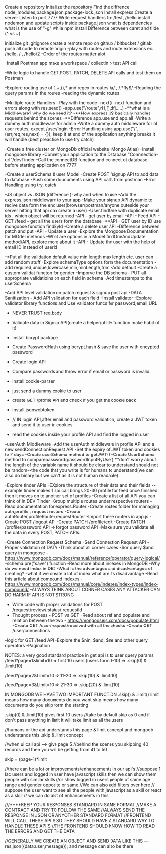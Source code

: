 Create a repository
Initailize the repository
Find the diffrence node_modules,package.json,package-lock.json
Install express
Create a server
Listen to port 7777
Write request handlers for /test, /hello
install nodemon and update scripts inside package.json
what is dependencies
what is the use of "-g" while npm install
Difference between caret and tilde (^ vs ~)

initialize git
.gitignore
create a remote repo on github / bitbucket / gitlab
push all code to remote origin
-play with routes and route extensions ex. /hello, / , /hello/2
-Order of the routes matter alot

-Install Postman app make a workspace / collectin > test API call

-Write logic to handle GET,POST, PATCH, DELETE API calls and test them on Postman

-Explore routing use of ?,+,(),* and regex in routes /a/ , /.*fly$/
-Reading the query params in the routes
-reading the dynamic routes

-Multiple route Handlers - Play with the code
-next()
-next function and errors along with res.send()
-app.use("/route",rH,[],dfj.....) -**what is a Middleware? why do we need it? -**How express JS basically handles requests behind the scenes
-\*\*Difference app.use and app.all
-Write a dummy auth middleware for admin
-Write a dummy auth middleware for al user routes, except /user/login
-Error Handling using app.use("/",(err,req,res,next) = {}); keep it at end of the application anything breaks it will handle (best preactice to use try catch)

-Create a free cluster on MongoDb official website (Mongo Atlas)
-Install mongoose library
-Connet your application to the Database "Connnection-url"/devTinder
-Call the connectDB function and connect ot database before starting application on 7777

-Create a userSchema & user Model
-Create POST /signup API to add data to database
-Push some doucuments using API calls from postman
-Error Handling using try, catch

-JS object vs JSON (difference )-why and when to use
-Add the express.json middleware to your app
-Make your signup API dynamic to recive data form the end user(browser/postman/anyone outeside your server hitting that api can create a user)
-User.findOne with duplicate email ids . which object will be returned
-API - get user by email
-API - Feed API - GET /feed - get all the users form the database
-\*\*API - GET user by ID use mongoose function findById
-Create a delete user API
-Difference between patch and put
-API - Update a user
-Explore the Mongoose Documentation for MOdel methods
-What are options in a Model.findOneAndUpdate method/API, explore more about it
-API - Update the user with the help of email ID instead of userId

-\*Put all the validation default value min length max length etc. user can add random stuff
-Explore schemaType options form the documentation
-add required,unique,lowercase,min,minLength,trim
-Add default
-Create a custom validat functon for gender
-Imporve the DB schema - PUT all appropriate validatioins on each field in schema
-Add timestamps to the userSchema

-Add API level validation on patch request & signup post api
-DATA Sanitization - Add API validation for each field
-Install validator
-Explore validator library functions and Use validator funcs for password,email,URL

- NEVER TRUST req.body

- Validate data in Signup API(create a helper/utility function make habit of it)
- Install bcrypt package
- Create PasswordHash using bcrypt.hash & save the user with encypted password
- Create login API
- Compare passwords and throw error if email or password is invalid

- install cookie-parser
- just send a dummy cookie to user
- create GET /profile API and check if you get the cookie back
- install jsonwebtoken
- // IN login API,after email and password validation, create a JWT token and send it to user in cookies
- read the cookies inside your profile API and find the logged in user

-userAuth Middleware
-Add the userAuth middleware in profile API and a new sendConnectionRequest API
-Set the expiry of JWT token and cookies to 7 days
-Create userSchema method to getJWT()
-Create UserSchema method to comparepassword(passwordInputByUser)
\*\*don't worry about the length of the variable name it should be clear to understand should not be random--the code that you write is for humans to understand(we can also do binary but we can't as it is not human readable)

-Explore tinder APIs
-EXplore the structure of their data and their fields
--example tinder makes 1 api call brings 20-30 profile for feed once finished then it moves on to another set of profiles
-Create a list of all API you can think of in DEV Tinder
-Group multiple routes under respective routers
-Read documentation for express.Router
-Create routes folder for managing auth,profile , request routers
-Create authRouter,profileRouter,requestRouter
-Import these routers in app.js
-Create POST /logout API
-Create PATCH /profile/edit
-Create PATCH /profile/password API => forgot password API
-Make sure you validate all the data in every POST, PATCH APIs.

-Create Connection Request Schema
-Send Connection Request API
-Proper validation of DATA
-Think about all corner cases
-$or query $and query in mongoose - https://www.mongodb.com/docs/manual/reference/operator/query-logical/
-schema.pre("save") function
-Read more about indexes in MongoDB
-Why do we need index in DB?
-What is the advantages and disadvantages of creating?
-what if we create a lot of index what are its disadvantage
-Read this article about compound
indexes - https://www.mongodb.com/docs/manual/core/indexes/index-types/index-compound/
-ALWAYS THINK ABOUT CORNER CASES ANY ATTACKER CAN DO HARM IF API IS NOT STRONG

- Write code with proper validations for POST /request/review/:status/:requestId
- Thought process - POST vs GET
-Read about ref and populate and relation between the two - https://mongoosejs.com/docs/populate.html
-Create GET /user/request/received with all the checks
-Create GET /user/connections

-logic for GET /feed API
-Explore the $nin, $and, $ne and other query operators
-Pagination


NOTES:
a very good standard practice in get api is to user query params
/feed?page=1&limit=10 => first 10 users (users form 1-10) => .skip(0) & .limit(10)

/feed?page=2&Limit=10 => 11-20 => .skip(10) & .limit(10)

/feed?page=3&Limit=10 => 21-30 => .skip(20) & .limit(10)

IN MONGODB WE HAVE TWO IMPORTANT FUNCTION
.skip() & .limit()
limit means how many documents do you want 
skip means how many documents do you skip form the starting

.skip(0) & .limit(10) gives first 10 users
//take by default skip as 0 and if don't pass anything in limit it will take limit as all the users

//humans or the api understands  this page & limit concept and mongodb understands this .skip & .limit concept

//when ui call api --> give page 5
//behind the scenes you skipping 40 records and then you will be getting
from 41 to 50

skip = (page-1)*limit

//there can be a lot or 
improvements/enhancements in our api's
//suppose 1 lac users and logged in user have javascript skills then we can show them people with similar skills 
//or show logged in users people of same age range and gender opposite or same
//We can also add filters over here 
// suppose the user want to see all the people with javascript as a skill or  react as a skill
// we can do alot of enhancements in this 

///****KEEP YOUR RESPONSES STANDARD IN SAME FORMAT 
//MAKE A CONTRACT AND TRY TO FOLLOW THE SAME
//ALWAYS SEND THE RESPONSE IN JSON OR ANYOTHER STANDARD FORMAT
//FRONTEND WILL CALL THESE API'S SO THEY SHOULD HAVE A STANDARD WAY TO HANDLE THESE API'S
//THE FRONTEND SHOULD KNOW HOW TO READ THE ERRORS AND GET THE DATA

//GENERALLY WE CREATE AN OBJECT AND SEND DATA LIKE THIS -- res.json({data:user,message}); and message can also be there